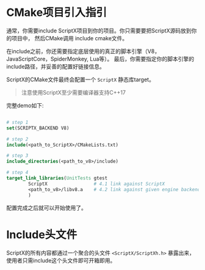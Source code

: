 # CMake项目引入指引

通常，你需要include ScriptX项目到你的项目。你只需要要把ScriptX源码放到你的项目中，
然后CMake调用 include cmake文件。

在include之前，你还需要指定底层使用的真正的脚本引擎（V8，JavaScriptCore，SpiderMonkey, Lua等）。
最后，你需要指定你的脚本引擎的include路径，并妥善的配置好链接信息。

ScriptX的CMake文件最终会配置一个 `ScriptX` 静态库target。

> 注意使用ScriptX至少需要编译器支持C++17

完整demo如下:

```cmake

# step 1
set(SCRIPTX_BACKEND V8)

# step 2
include(<path_to_ScriptX>/CMakeLists.txt)

# step 3
include_directories(<path_to_v8>/include)

# step 4
target_link_libraries(UnitTests gtest
        ScriptX                 # 4.1 link against ScriptX
        <path_to_v8>/libv8.a    # 4.2 link against given engine backend
        )

```

配置完成之后就可以开始使用了。

# Include头文件

ScriptX的所有内容都通过一个聚合的头文件 `<ScriptX/ScriptXh.h>` 暴露出来，使用者只需include这个头文件即可开箱即用。